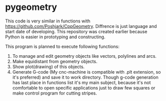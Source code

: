 # pygeometry
This code is very similar in functions with https://github.com/Poshjark/CppGeometry. Diffrence is just language and start date of developing. This repository was created earlier because Python is easier in prototyping and constructing. 

This program is planned to execute following functions:

1) To manage and edit geometry objects like vectors, polylines and arcs.
2) Make equidistant from geometry objects.
3) Show plot(drawing) of this objects.
4) Generate G-code (My cnc-machine is compatible with .plt extension, so it's preferred) and save it to work directory.
Though g-code generation has last place in functions list it's my main subject, because it's not comfortable to open specific applications just to draw few squares or make control program for cutting stripes.
